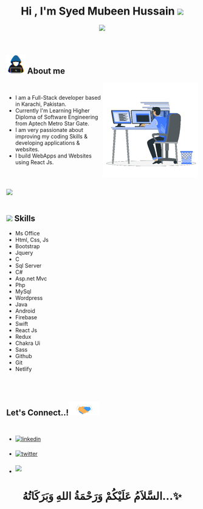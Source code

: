 
<h1 align="center"><b>Hi , I'm Syed Mubeen Hussain </b><img src="https://media.giphy.com/media/hvRJCLFzcasrR4ia7z/giphy.gif" width="35"></h1>

<p align="center">
  <a href="https://github.com/DenverCoder1/readme-typing-svg"><img src="https://readme-typing-svg.herokuapp.com?font=Time+New+Roman&color=cyan&size=25&center=true&vCenter=true&width=600&height=100&lines=Assalamu+O+Alaikum..&hearts;++;I'm+Full+Stack+Web+Developer;Computer+Science+Student;Active+Learner/Researcher"></a>
</p>


<br>



	
## <picture><img src = "https://github.com/0xAbdulKhalid/0xAbdulKhalid/raw/main/assets/mdImages/about_me.gif" width = 50px></picture> **About me**

<picture> <img align="right" src="https://github.com/0xAbdulKhalid/0xAbdulKhalid/raw/main/assets/mdImages/Right_Side.gif" width = 250px></picture>

<br>

- I am a Full-Stack developer based in Karachi, Pakistan.
- Currently I'm Learning Higher Diploma of Software Engineering from Aptech Metro Star Gate.
- I am very passionate about improving my coding Skills & developing applications & websites. 
- I build WebApps and Websites using React Js.

<br><br>

<img src="https://user-images.githubusercontent.com/73097560/115834477-dbab4500-a447-11eb-908a-139a6edaec5c.gif"><br><br>

## <img src="https://media2.giphy.com/media/QssGEmpkyEOhBCb7e1/giphy.gif?cid=ecf05e47a0n3gi1bfqntqmob8g9aid1oyj2wr3ds3mg700bl&rid=giphy.gif" width ="25"><b> Skills</b>
<p align="center">

- Ms Office
- Html, Css, Js
- Bootstrap
- Jquery
- C
- Sql Server
- C#
- Asp.net Mvc
- Php
- MySql
- Wordpress
- Java
- Android
- Firebase
- Swift
- React Js
- Redux
- Chakra Ui
- Sass
- Github
- Git
- Netlify
</p>
<br>
<br>

## <b> Let's Connect..!</b><img src="https://github.com/0xAbdulKhalid/0xAbdulKhalid/raw/main/assets/mdImages/handshake.gif" width ="80">
<br>
<div align='left'>

<ul>

<li>
<a href="https://www.linkedin.com/in/syed-mubeen-hussain-57a99a247/" target="_blank">
<img src="https://img.shields.io/badge/linkedin:  0xabdulkhalid-%2300acee.svg?color=405DE6&style=for-the-badge&logo=linkedin&logoColor=white" alt=linkedin style="margin-bottom: 5px;"/>
</a>
</li>

<br>

<li>
<a href="https://twitter.com/0xabdulkhalid" target="_blank">
<img src="https://img.shields.io/badge/phone:%20%2003171072776-%2300acee.svg?color=1DA1F2&style=for-the-badge&logo=phone&logoColor=white" alt=twitter style="margin-bottom: 5px;"/>
</a>
</li>

<br>

<li>
<a href="mailto:mubeenworking@gmail.com" target="_blank">
<img src="https://img.shields.io/badge/gmail:  mubeenworking-%23EA4335.svg?style=for-the-badge&logo=gmail&logoColor=white" t=mail style="margin-bottom: 5px;" />
</a>
</li>
	
</ul>
</div>

<div align='center'>

<h1><b>السَّلاَمُ عَلَيْكُمْ وَرَحْمَةُ اللهِ وَبَرَكَاتُهُ...✨</b></h1>

</div>
